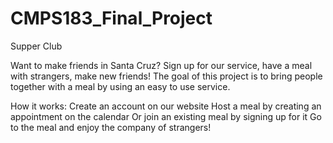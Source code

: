 # CMPS183_Final_Project

Supper Club

Want to make friends in Santa Cruz? Sign up for our service, have a meal with strangers, make new friends!
The goal of this project is to bring people together with a meal by using an easy to use service.

How it works:
Create an account on our website
Host a meal by creating an appointment on the calendar
Or join an existing meal by signing up for it
Go to the meal and enjoy the company of strangers!
